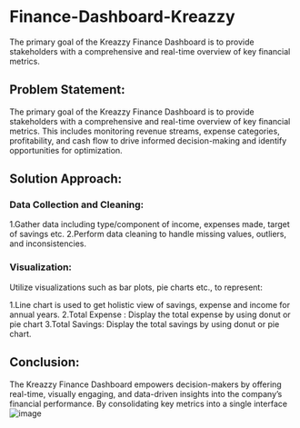 # Finance-Dashboard-Kreazzy
The primary goal of the Kreazzy Finance Dashboard is to provide stakeholders with a comprehensive and real-time overview of key financial metrics. 

## Problem Statement:
The primary goal of the Kreazzy Finance Dashboard is to provide stakeholders with a comprehensive and real-time overview of key financial metrics. This includes monitoring revenue streams, expense categories, profitability, and cash flow to drive informed decision-making and identify opportunities for optimization.

## Solution Approach:

### Data Collection and Cleaning:

1.Gather data including type/component of income, expenses made, target of savings etc.
2.Perform data cleaning to handle missing values, outliers, and inconsistencies.

### Visualization:
Utilize visualizations such as bar plots, pie charts etc., to represent:

  1.Line chart is used to get holistic view of savings, expense and income for annual years.
  2.Total Expense : Display the total expense by using donut or pie chart
  3.Total Savings: Display the total savings by using donut or pie chart.
  
## Conclusion:
The Kreazzy Finance Dashboard empowers decision-makers by offering real-time, visually engaging, and data-driven insights into the company’s financial performance. By consolidating key metrics into a single interface
![image](https://github.com/user-attachments/assets/7c72fa14-80fb-46fc-a143-b36b6c4c6d5e)
